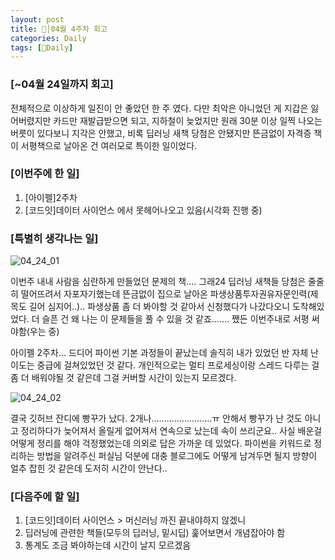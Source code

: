 ```yaml
---
layout: post
title: 🦄│04월 4주차 회고
categories: Daily
tags: [🦄Daily]
---
```


### [~04월 24일까지 회고]
전체적으로 이상하게 일진이 안 좋았던 한 주 였다. 다만 최악은 아니었던 게 지갑은 잃어버렸지만 카드만 재발급받으면 되고, 지하철이 늦었지만 원래 30분 이상 일찍 나오는 버릇이 있다보니 지각은 안했고, 비록 딥러닝 새책 당첨은 안됐지만 뜬금없이 자격증 책이 서평책으로 날아온 건 여러모로 특이한 일이었다.

### [이번주에 한 일]
1. [아이펠]2주차
2. [코드잇]데이터 사이언스 에서 못헤어나오고 있음(시각화 진행 중)


### [특별히 생각나는 일]

![04_24_01](https://user-images.githubusercontent.com/100528803/164983594-cec22231-c28b-4b9b-beeb-d3659e471023.png)

이번주 내내 사람을 심란하게 만들었던 문제의 책.... 그래24 딥러닝 새책들 당첨은 줄줄히 떨어뜨려서 자포자기했는데 뜬금없이 집으로 날아온 파생상품투자권유자문인력(제목도 길어 심지어..).. 파생상품 좀 더 봐야할 것 같아서 신청했다가 나갔다오니 도착해있었다. 더 슬픈 건 왜 나는 이 문제들을 풀 수 있을 것 같죠....... 쨌든 이번주내로 서평 써야함(우는 중)

아이펠 2주차... 드디어 파이썬 기본 과정들이 끝났는데 솔직히 내가 있었던 반 자체 난이도는 중급에 걸쳐있었던 것 같다. 개인적으로는 멀티 프로세싱이랑 스레드 다루는 걸 좀 더 배워야될 것 같은데 그걸 커버할 시간이 있는지 모르겠다.

![04_24_02](https://user-images.githubusercontent.com/100528803/164983588-2b9b70b9-0838-4e7c-bc0a-bf7fad1db351.png)

결국 깃허브 잔디에 빵꾸가 났다. 2개나........................ㅠ
안해서 빵꾸가 난 것도 아니고 정리하다가 늦어져서 올릴게 없어져서 연속으로 났는데 속이 쓰리군요.. 사실 배운걸 어떻게 정리를 해야 걱정했었는데 의외로 답은 가까운 데 있었다. 파이썬을 키워드로 정리하는 방법을 알려주신 퍼실님 덕분에 대충 블로그에도 어떻게 남겨두면 될지 방향이 얼추 잡힌 것 같은데 도저히 시간이 안난다..


### [다음주에 할 일]
1. [코드잇]데이터 사이언스 > 머신러닝 까진 끝내야하지 않겠니
2.  딥러닝에 관련한 책들(모두의 딥러닝, 밑시딥) 훑어보면서 개념잡아야 함
3.  통계도 조금 봐야하는데 시간이 날지 모르겠음
